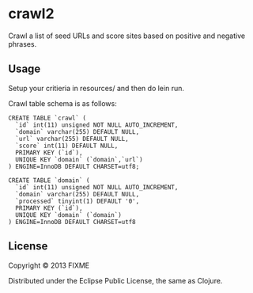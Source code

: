 # crawl2

Crawl a list of seed URLs and score sites based on positive and negative phrases.

## Usage

Setup your critieria in resources/ and then do lein run.

Crawl table schema is as follows:

```
CREATE TABLE `crawl` (
  `id` int(11) unsigned NOT NULL AUTO_INCREMENT,
  `domain` varchar(255) DEFAULT NULL,
  `url` varchar(255) DEFAULT NULL,
  `score` int(11) DEFAULT NULL,
  PRIMARY KEY (`id`),
  UNIQUE KEY `domain` (`domain`,`url`)
) ENGINE=InnoDB DEFAULT CHARSET=utf8;

CREATE TABLE `domain` (
  `id` int(11) unsigned NOT NULL AUTO_INCREMENT,
  `domain` varchar(255) DEFAULT NULL,
  `processed` tinyint(1) DEFAULT '0',
  PRIMARY KEY (`id`),
  UNIQUE KEY `domain` (`domain`)
) ENGINE=InnoDB DEFAULT CHARSET=utf8
```

## License

Copyright © 2013 FIXME

Distributed under the Eclipse Public License, the same as Clojure.
